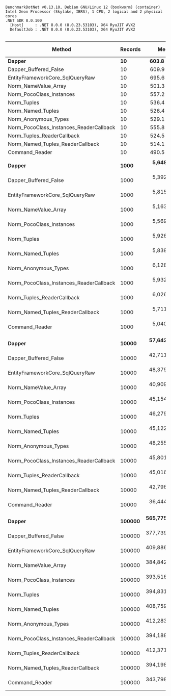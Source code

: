 ```

BenchmarkDotNet v0.13.10, Debian GNU/Linux 12 (bookworm) (container)
Intel Xeon Processor (Skylake, IBRS), 1 CPU, 2 logical and 2 physical cores
.NET SDK 8.0.100
  [Host]     : .NET 8.0.0 (8.0.23.53103), X64 RyuJIT AVX2
  DefaultJob : .NET 8.0.0 (8.0.23.53103), X64 RyuJIT AVX2


```
| Method                                  | Records | Mean         | Error        | StdDev       | Median       | Ratio | RatioSD | Gen0       | Gen1      | Gen2      | Allocated   | Alloc Ratio |
|---------------------------------------- |-------- |-------------:|-------------:|-------------:|-------------:|------:|--------:|-----------:|----------:|----------:|------------:|------------:|
| **Dapper**                                  | **10**      |     **603.8 μs** |     **11.42 μs** |     **28.87 μs** |     **600.2 μs** |  **1.00** |    **0.00** |          **-** |         **-** |         **-** |     **8.27 KB** |        **1.00** |
| Dapper_Buffered_False                   | 10      |     609.9 μs |     12.11 μs |     26.07 μs |     606.7 μs |  1.01 |    0.06 |          - |         - |         - |     7.88 KB |        0.95 |
| EntityFrameworkCore_SqlQueryRaw         | 10      |     695.6 μs |     16.99 μs |     49.82 μs |     690.9 μs |  1.16 |    0.10 |     1.9531 |         - |         - |    16.26 KB |        1.97 |
| Norm_NameValue_Array                    | 10      |     501.3 μs |     10.67 μs |     31.29 μs |     491.2 μs |  0.84 |    0.06 |     0.9766 |         - |         - |     8.29 KB |        1.00 |
| Norm_PocoClass_Instances                | 10      |     557.2 μs |     14.58 μs |     42.75 μs |     543.5 μs |  0.93 |    0.09 |     0.9766 |         - |         - |     9.58 KB |        1.16 |
| Norm_Tuples                             | 10      |     536.4 μs |     11.46 μs |     33.43 μs |     541.1 μs |  0.89 |    0.06 |          - |         - |         - |      2.9 KB |        0.35 |
| Norm_Named_Tuples                       | 10      |     526.4 μs |     11.71 μs |     34.16 μs |     521.5 μs |  0.87 |    0.07 |     0.9766 |         - |         - |     9.15 KB |        1.11 |
| Norm_Anonymous_Types                    | 10      |     529.1 μs |     11.16 μs |     32.03 μs |     522.1 μs |  0.87 |    0.06 |     0.9766 |         - |         - |     9.77 KB |        1.18 |
| Norm_PocoClass_Instances_ReaderCallback | 10      |     555.8 μs |     15.35 μs |     44.78 μs |     547.7 μs |  0.92 |    0.08 |          - |         - |         - |     10.3 KB |        1.25 |
| Norm_Tuples_ReaderCallback              | 10      |     524.5 μs |     12.61 μs |     36.78 μs |     521.1 μs |  0.87 |    0.08 |          - |         - |         - |     3.13 KB |        0.38 |
| Norm_Named_Tuples_ReaderCallback        | 10      |     514.1 μs |     10.23 μs |     26.95 μs |     517.9 μs |  0.85 |    0.06 |     0.9766 |         - |         - |     9.14 KB |        1.11 |
| Command_Reader                          | 10      |     490.5 μs |      9.97 μs |     28.45 μs |     485.0 μs |  0.81 |    0.06 |          - |         - |         - |     3.56 KB |        0.43 |
|                                         |         |              |              |              |              |       |         |            |           |           |             |             |
| **Dapper**                                  | **1000**    |   **5,648.4 μs** |    **111.92 μs** |    **276.65 μs** |   **5,658.3 μs** |  **1.00** |    **0.00** |    **85.9375** |   **23.4375** |         **-** |   **740.93 KB** |        **1.00** |
| Dapper_Buffered_False                   | 1000    |   5,392.0 μs |    131.53 μs |    385.75 μs |   5,358.9 μs |  0.96 |    0.08 |    85.9375 |         - |         - |   724.64 KB |        0.98 |
| EntityFrameworkCore_SqlQueryRaw         | 1000    |   5,815.1 μs |    135.32 μs |    394.72 μs |   5,762.7 μs |  1.03 |    0.09 |    46.8750 |         - |         - |   493.08 KB |        0.67 |
| Norm_NameValue_Array                    | 1000    |   5,163.4 μs |    123.46 μs |    362.10 μs |   5,115.8 μs |  0.91 |    0.08 |    78.1250 |         - |         - |   686.53 KB |        0.93 |
| Norm_PocoClass_Instances                | 1000    |   5,569.4 μs |    153.73 μs |    450.85 μs |   5,535.4 μs |  0.97 |    0.09 |    70.3125 |         - |         - |   594.85 KB |        0.80 |
| Norm_Tuples                             | 1000    |   5,926.5 μs |    143.31 μs |    420.29 μs |   5,911.5 μs |  1.05 |    0.08 |    23.4375 |         - |         - |   209.08 KB |        0.28 |
| Norm_Named_Tuples                       | 1000    |   5,839.0 μs |    122.76 μs |    361.96 μs |   5,847.6 μs |  1.03 |    0.08 |    85.9375 |         - |         - |   764.56 KB |        1.03 |
| Norm_Anonymous_Types                    | 1000    |   6,128.8 μs |    139.46 μs |    411.20 μs |   6,094.8 μs |  1.08 |    0.10 |    78.1250 |         - |         - |   695.54 KB |        0.94 |
| Norm_PocoClass_Instances_ReaderCallback | 1000    |   5,932.8 μs |    133.91 μs |    392.72 μs |   5,925.3 μs |  1.05 |    0.09 |    78.1250 |         - |         - |   672.89 KB |        0.91 |
| Norm_Tuples_ReaderCallback              | 1000    |   6,026.4 μs |    147.93 μs |    431.51 μs |   5,992.3 μs |  1.07 |    0.10 |    23.4375 |         - |         - |   232.51 KB |        0.31 |
| Norm_Named_Tuples_ReaderCallback        | 1000    |   5,711.6 μs |    134.51 μs |    394.50 μs |   5,739.0 μs |  1.02 |    0.09 |    85.9375 |         - |         - |   764.56 KB |        1.03 |
| Command_Reader                          | 1000    |   5,040.9 μs |    108.61 μs |    315.11 μs |   5,037.1 μs |  0.90 |    0.08 |    31.2500 |         - |         - |   295.56 KB |        0.40 |
|                                         |         |              |              |              |              |       |         |            |           |           |             |             |
| **Dapper**                                  | **10000**   |  **57,642.8 μs** |  **1,189.96 μs** |  **3,433.32 μs** |  **57,150.3 μs** |  **1.00** |    **0.00** |   **875.0000** |  **500.0000** |  **250.0000** |  **7520.81 KB** |        **1.00** |
| Dapper_Buffered_False                   | 10000   |  42,711.8 μs |  1,061.42 μs |  3,028.28 μs |  42,025.2 μs |  0.74 |    0.07 |   800.0000 |         - |         - |  7263.87 KB |        0.97 |
| EntityFrameworkCore_SqlQueryRaw         | 10000   |  48,379.3 μs |    963.35 μs |  2,363.11 μs |  48,415.4 μs |  0.84 |    0.06 |   545.4545 |         - |         - |  4853.67 KB |        0.65 |
| Norm_NameValue_Array                    | 10000   |  40,909.0 μs |    812.82 μs |  2,169.57 μs |  40,694.6 μs |  0.71 |    0.05 |   833.3333 |         - |         - |  6875.91 KB |        0.91 |
| Norm_PocoClass_Instances                | 10000   |  45,154.4 μs |    899.65 μs |  2,273.53 μs |  44,720.4 μs |  0.78 |    0.06 |   666.6667 |         - |         - |  5939.85 KB |        0.79 |
| Norm_Tuples                             | 10000   |  46,279.2 μs |    912.06 μs |  1,923.85 μs |  45,983.8 μs |  0.81 |    0.05 |   200.0000 |         - |         - |  2110.28 KB |        0.28 |
| Norm_Named_Tuples                       | 10000   |  45,122.0 μs |    987.13 μs |  2,879.49 μs |  44,691.9 μs |  0.78 |    0.07 |   900.0000 |         - |         - |  7655.79 KB |        1.02 |
| Norm_Anonymous_Types                    | 10000   |  48,255.9 μs |  1,002.27 μs |  2,907.76 μs |  47,776.0 μs |  0.84 |    0.07 |   833.3333 |         - |         - |  6956.58 KB |        0.92 |
| Norm_PocoClass_Instances_ReaderCallback | 10000   |  45,801.2 μs |    881.80 μs |  2,487.12 μs |  45,503.2 μs |  0.80 |    0.07 |   800.0000 |         - |         - |   6723.9 KB |        0.89 |
| Norm_Tuples_ReaderCallback              | 10000   |  45,016.6 μs |    891.85 μs |    790.60 μs |  45,020.8 μs |  0.80 |    0.05 |   272.7273 |         - |         - |  2342.96 KB |        0.31 |
| Norm_Named_Tuples_ReaderCallback        | 10000   |  42,796.1 μs |    850.48 μs |  2,225.55 μs |  42,468.5 μs |  0.74 |    0.05 |   916.6667 |         - |         - |  7655.87 KB |        1.02 |
| Command_Reader                          | 10000   |  36,444.5 μs |    724.90 μs |  1,818.63 μs |  36,071.7 μs |  0.63 |    0.05 |   333.3333 |         - |         - |  2967.71 KB |        0.39 |
|                                         |         |              |              |              |              |       |         |            |           |           |             |             |
| **Dapper**                                  | **100000**  | **565,775.6 μs** | **11,137.67 μs** | **18,608.54 μs** | **566,808.5 μs** |  **1.00** |    **0.00** | **10000.0000** | **5000.0000** | **2000.0000** | **75409.98 KB** |        **1.00** |
| Dapper_Buffered_False                   | 100000  | 377,739.9 μs | 10,720.52 μs | 31,272.25 μs | 370,433.8 μs |  0.67 |    0.06 |  8000.0000 |         - |         - | 73358.65 KB |        0.97 |
| EntityFrameworkCore_SqlQueryRaw         | 100000  | 409,886.1 μs |  8,422.90 μs | 23,756.93 μs | 406,357.6 μs |  0.73 |    0.06 |  6000.0000 |         - |         - | 49150.92 KB |        0.65 |
| Norm_NameValue_Array                    | 100000  | 384,842.3 μs | 12,571.61 μs | 36,870.36 μs | 388,473.7 μs |  0.69 |    0.06 |  8000.0000 |         - |         - | 69453.34 KB |        0.92 |
| Norm_PocoClass_Instances                | 100000  | 393,516.5 μs | 12,287.33 μs | 36,036.60 μs | 387,514.2 μs |  0.68 |    0.05 |  7000.0000 |         - |         - | 60083.06 KB |        0.80 |
| Norm_Tuples                             | 100000  | 394,831.0 μs | 10,067.94 μs | 29,368.66 μs | 392,216.9 μs |  0.69 |    0.06 |  2000.0000 |         - |         - | 21801.88 KB |        0.29 |
| Norm_Named_Tuples                       | 100000  | 408,759.5 μs | 13,851.77 μs | 40,842.26 μs | 401,102.0 μs |  0.71 |    0.07 |  9000.0000 |         - |         - | 77268.14 KB |        1.02 |
| Norm_Anonymous_Types                    | 100000  | 412,283.2 μs | 10,077.83 μs | 29,397.49 μs | 410,956.1 μs |  0.74 |    0.06 |  8000.0000 |         - |         - | 70235.99 KB |        0.93 |
| Norm_PocoClass_Instances_ReaderCallback | 100000  | 394,188.2 μs | 10,193.87 μs | 29,248.13 μs | 392,364.3 μs |  0.70 |    0.05 |  8000.0000 |         - |         - | 67895.31 KB |        0.90 |
| Norm_Tuples_ReaderCallback              | 100000  | 412,371.4 μs | 13,393.06 μs | 39,489.74 μs | 415,893.9 μs |  0.73 |    0.08 |  2000.0000 |         - |         - | 24142.65 KB |        0.32 |
| Norm_Named_Tuples_ReaderCallback        | 100000  | 394,198.5 μs | 12,043.19 μs | 34,747.35 μs | 384,753.5 μs |  0.71 |    0.07 |  9000.0000 |         - |         - | 77274.35 KB |        1.02 |
| Command_Reader                          | 100000  | 343,798.5 μs | 11,974.96 μs | 35,308.45 μs | 336,803.0 μs |  0.63 |    0.07 |  3000.0000 |         - |         - | 30442.28 KB |        0.40 |
